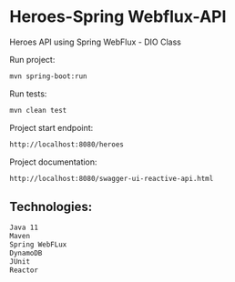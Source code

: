 # Heroes-Spring Webflux-API
Heroes API using Spring WebFlux - DIO Class

Run project:
```bash
mvn spring-boot:run 
```

Run tests:
```bash
mvn clean test
```

Project start endpoint:
```bash
http://localhost:8080/heroes
```

Project documentation:
```bash
http://localhost:8080/swagger-ui-reactive-api.html
```

## Technologies:
```bash
Java 11
Maven
Spring WebFLux
DynamoDB
JUnit
Reactor
```
